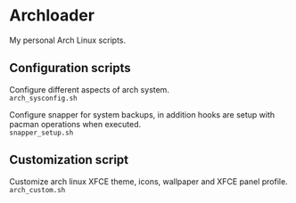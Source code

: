 # Archloader
My personal Arch Linux scripts.

## Configuration scripts
Configure different aspects of arch system.<br>
<code>arch_sysconfig.sh</code>

Configure snapper for system backups, in addition hooks are setup with pacman operations when executed.<br>
<code>snapper_setup.sh</code>

## Customization script
Customize arch linux XFCE theme, icons, wallpaper and XFCE panel profile.<br>
<code>arch_custom.sh</code>
